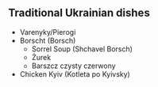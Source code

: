 ## Traditional Ukrainian dishes
- Varenyky/Pierogi
- Borscht (Borsch)
  - Sorrel Soup (Shchavel Borsch)
  - Żurek
  - Barszcz czysty czerwony
- Chicken Kyiv (Kotleta po Kyivsky)
